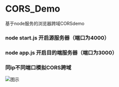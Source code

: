 # CORS_Demo
基于node服务的浏览器跨域CORSdemo

### node start.js 开启源服务器（端口为4000）
### node app.js 开启目的端服务器（端口为3000）
### 同ip不同端口模拟CORS跨域

![图示]()
